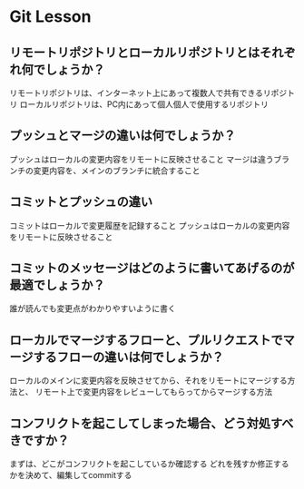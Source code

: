 # Git Lesson

## リモートリポジトリとローカルリポジトリとはそれぞれ何でしょうか？
リモートリポジトリは、インターネット上にあって複数人で共有できるリポジトリ
ローカルリポジトリは、PC内にあって個人個人で使用するリポジトリ

## プッシュとマージの違いは何でしょうか？
プッシュはローカルの変更内容をリモートに反映させること
マージは違うブランチの変更内容を、メインのブランチに統合すること

## コミットとプッシュの違い
コミットはローカルで変更履歴を記録すること
プッシュはローカルの変更内容をリモートに反映させること


## コミットのメッセージはどのように書いてあげるのが最適でしょうか？
誰が読んでも変更点がわかりやすいように書く


## ローカルでマージするフローと、プルリクエストでマージするフローの違いは何でしょうか？
ローカルのメインに変更内容を反映させてから、それをリモートにマージする方法と、
リモート上で変更内容をレビューしてもらってからマージする方法

## コンフリクトを起こしてしまった場合、どう対処すべきですか？
まずは、どこがコンフリクトを起こしているか確認する
どれを残すか修正するかを決めて、編集してcommitする